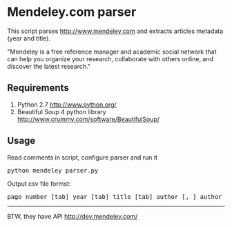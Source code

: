 # Mendeley.com parser

This script parses http://www.mendeley.com and extracts articles metadata (year and title).

"Mendeley is a free reference manager and academic social network that can help you organize your research, collaborate with others online, and discover the latest research."
## Requirements

1. Python 2.7 http://www.python.org/
2. Beautiful Soup 4 python library http://www.crummy.com/software/BeautifulSoup/

## Usage
Read comments in script, configure parser and run it
<pre>
python mendeley_parser.py
</pre>
Output csv file formst:
<pre>
page_number [tab] year [tab] title [tab] author [, ] author
</pre>

---
BTW, they have API http://dev.mendeley.com/